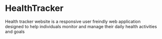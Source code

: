 # HealthTracker
Health tracker website  is a  responsive user freindly web application designed to help individuals monitor and manage their daily health activities and goals 
